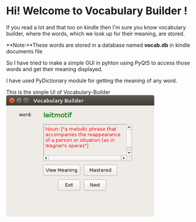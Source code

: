 Hi! Welcome to Vocabulary Builder !
===================================
If you read a lot and that too on kindle then I'm sure you know vocabulary builder, where the words, which we look up for their meaning, are stored.

**Note:**These words are stored in a database named **vocab.db** in kindle documents file

So I have tried to make a simple GUI in pyhton using PyQt5 to access those words and get their meaning displayed.

I have used PyDictionary module for getting the meaning of any word.

This is the simple UI of Vocabulary-Builder
<br>
![alt text](VB_ui.png)

